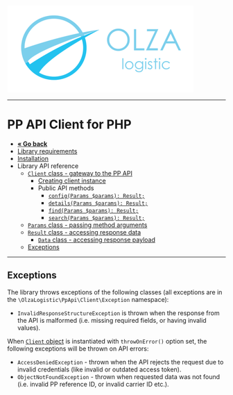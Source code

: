 ![Olza Logistic Logo](olza-logo-small.png)

---

# PP API Client for PHP

* **[« Go back](README.md)**
* [Library requirements](requirements.md)
* [Installation](installation.md)
* Library API reference
  * [`Client` class - gateway to the PP API](client.md#gateway-to-the-api)
    * [Creating client instance](client.md#instantiation)
    * Public API methods
      * [`config(Params $params): Result;`](client.md#configparams-params-result)
      * [`details(Params $params): Result;`](client.md#detailsparams-params-result)
      * [`find(Params $params): Result;`](client.md#findparams-params-result)
      * [`search(Params $params): Result;`](client.md#searchparams-params-result)
  * [`Params` class - passing method arguments](params.md#passing-method-arguments)
  * [`Result` class - accessing response data](response.md#accessing-response-data)
    * [`Data` class - accessing response payload](response.md#accessing-response-payload)
  * [Exceptions](exceptions.md)

---

## Exceptions

The library throws exceptions of the following classes (all exceptions are in the
`\OlzaLogistic\PpApi\Client\Exception` namespace):

* `InvalidResponseStructureException` is thrown when the
  response from the API is malformed (i.e. missing required fields, or having invalid values).

When [`Client` object](client.md) is instantiated with `throwOnError()` option set, the following
exceptions will be thrown on API errors:

* `AccessDeniedException` - thrown when the API rejects the request due to invalid credentials (like
  invalid or outdated access token).
* `ObjectNotFoundException` - thrown when requested data was not found (i.e. invalid PP reference
  ID, or invalid carrier ID etc.).
